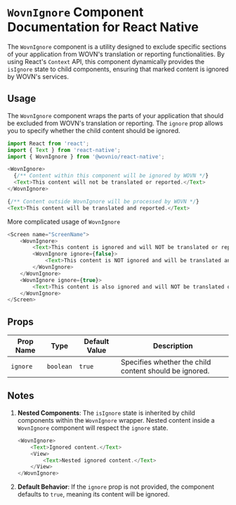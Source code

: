 # `WovnIgnore` Component Documentation for React Native

The `WovnIgnore` component is a utility designed to exclude specific sections of your application from WOVN's translation or reporting functionalities. By using React's `Context` API, this component dynamically provides the `isIgnore` state to child components, ensuring that marked content is ignored by WOVN's services.

## Usage

The `WovnIgnore` component wraps the parts of your application that should be excluded from WOVN's translation or reporting. The `ignore` prop allows you to specify whether the child content should be ignored.

```javascript
import React from 'react';
import { Text } from 'react-native';
import { WovnIgnore } from '@wovnio/react-native';

<WovnIgnore>
  {/** Content within this component will be ignored by WOVN */}
  <Text>This content will not be translated or reported.</Text>
</WovnIgnore>

{/** Content outside WovnIgnore will be processed by WOVN */}
<Text>This content will be translated and reported.</Text>
```

More complicated usage of `WovnIgnore`

```javascript
<Screen name="ScreenName">
    <WovnIgnore>
        <Text>This content is ignored and will NOT be translated or reported.</Text>
        <WovnIgnore ignore={false}>
            <Text>This content is NOT ignored and will be translated and reported.</Text>
        </WovnIgnore>
    </WovnIgnore>
    <WovnIgnore ignore={true}>
        <Text>This content is also ignored and will NOT be translated or reported.</Text>
    </WovnIgnore>
</Screen>
```

## Props

| Prop Name | Type       | Default Value | Description                                           |
|-----------|------------|---------------|-------------------------------------------------------|
| `ignore`  | `boolean`  | `true`        | Specifies whether the child content should be ignored.|

## Notes

1. **Nested Components**: The `isIgnore` state is inherited by child components within the `WovnIgnore` wrapper. Nested content inside a `WovnIgnore` component will respect the `ignore` state.

   ```javascript
   <WovnIgnore>
       <Text>Ignored content.</Text>
       <View>
           <Text>Nested ignored content.</Text>
       </View>
   </WovnIgnore>
   ```

2. **Default Behavior**: If the `ignore` prop is not provided, the component defaults to `true`, meaning its content will be ignored.
